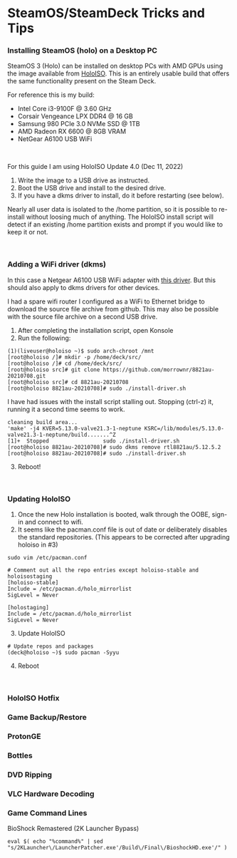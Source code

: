 # SteamOS/SteamDeck Tricks and Tips


### Installing SteamOS (holo) on a Desktop PC 

SteamOS 3 (Holo) can be installed on desktop PCs with AMD GPUs using the image available from [HoloISO](https://github.com/theVakhovskeIsTaken/holoiso). This is an entirely usable build that offers the same functionality present on the Steam Deck. 

For reference this is my build:
* Intel Core i3-9100F @ 3.60 GHz
* Corsair Vengeance LPX DDR4 @ 16 GB
* Samsung 980 PCIe 3.0 NVMe SSD @ 1TB
* AMD Radeon RX 6600 @ 8GB VRAM
* NetGear A6100 USB WiFi

&nbsp;

For this guide I am using HoloISO Update 4.0 (Dec 11, 2022)

1. Write the image to a USB drive as instructed.
2. Boot the USB drive and install to the desired drive.
3. If you have a dkms driver to install, do it before restarting (see below).

Nearly all user data is isolated to the /home partition, so it is possible to re-install without loosing much of anything. 
The HoloISO install script will detect if an existing /home partition exists and prompt if you would like to keep it or not.

&nbsp;

### Adding a WiFi driver (dkms)
In this case a Netgear A6100 USB WiFi adapter with [this driver](https://github.com/morrownr/8821cu-20210118).
But this should also apply to dkms drivers for other devices.

I had a spare wifi router I configured as a WiFi to Ethernet bridge to download the source file archive from github. 
This may also be possible with the source file archive on a second USB drive.

1. After completing the installation script, open Konsole
2. Run the following:

```
(1)(liveuser@holoiso ~)$ sudo arch-chroot /mnt
[root@holoiso /]# mkdir -p /home/deck/src/
[root@holoiso /]# cd /home/deck/src/
[root@holoiso src]# git clone https://github.com/morrownr/8821au-20210708.git
[root@holoiso src]# cd 8821au-20210708
[root@holoiso 8821au-20210708]# sudo ./install-driver.sh 
```
I have had issues with the install script stalling out. Stopping (ctrl-z) it, running it a second time seems to work.
```
cleaning build area...
'make' -j4 KVER=5.13.0-valve21.3-1-neptune KSRC=/lib/modules/5.13.0-valve21.3-1-neptune/build.......^Z
[1]+  Stopped                 sudo ./install-driver.sh
[root@holoiso 8821au-20210708]# sudo dkms remove rtl8821au/5.12.5.2
[root@holoiso 8821au-20210708]# sudo ./install-driver.sh 
```
3. Reboot!

&nbsp;

### Updating HoloISO

1. Once the new Holo installation is booted, walk through the OOBE, sign-in and connect to wifi.
2. It seems like the pacman.conf file is out of date or deliberately disables the standard repositories.
(This appears to be corrected after upgrading holoiso in #3)
```
sudo vim /etc/pacman.conf 

# Comment out all the repo entries except holoiso-stable and holoisostaging
[holoiso-stable]
Include = /etc/pacman.d/holo_mirrorlist
SigLevel = Never

[holostaging]
Include = /etc/pacman.d/holo_mirrorlist
SigLevel = Never
```
3. Update HoloISO
```
# Update repos and packages
(deck@holoiso ~)$ sudo pacman -Syyu
```
4. Reboot

&nbsp;


### HoloISO Hotfix

### Game Backup/Restore

### ProtonGE

### Bottles

### DVD Ripping

### VLC Hardware Decoding

### Game Command Lines
BioShock Remastered (2K Launcher Bypass) 
```
eval $( echo "%command%" | sed "s/2KLauncher\/LauncherPatcher.exe'/Build\/Final\/BioshockHD.exe'/" ) 
```
